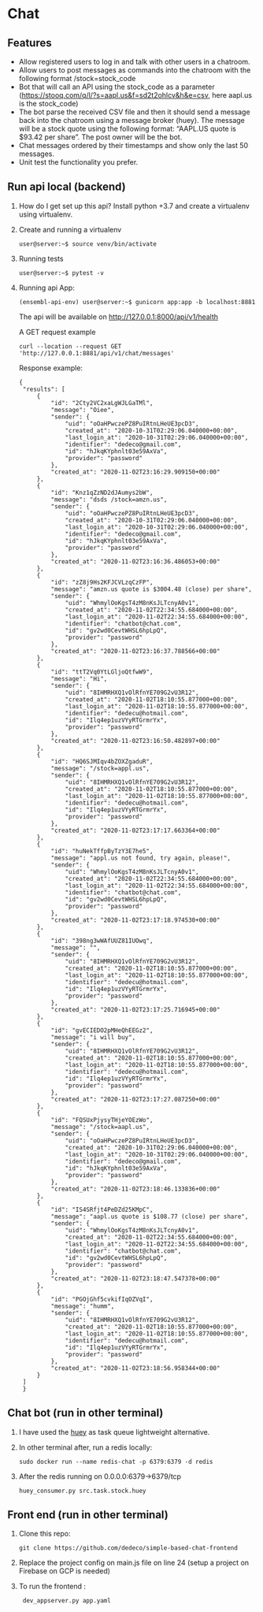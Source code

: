 # Chat

## Features
- Allow registered users to log in and talk with other users in a chatroom.
- Allow users to post messages as commands into the chatroom with the following format
/stock=stock_code
- Bot that will call an API using the stock_code as a parameter
(https://stooq.com/q/l/?s=aapl.us&f=sd2t2ohlcv&h&e=csv, here aapl.us is the
stock_code)
- The bot parse the received CSV file and then it should send a message back into
the chatroom using a message broker (huey). The message will be a stock quote
using the following format: “AAPL.US quote is $93.42 per share”. The post owner will be
the bot.
- Chat messages ordered by their timestamps and show only the last 50
messages.
- Unit test the functionality you prefer.

## Run api local (backend) 

1.  How do I get set up this api? Install python +3.7 and create a virtualenv using virtualenv.

2.  Create and running a virtualenv
    ```
    user@server:~$ source venv/bin/activate
    ```
3.  Running tests 
    ```
    user@server:~$ pytest -v
    ```
4. Running api App:
    ```
    (ensembl-api-env) user@server:~$ gunicorn app:app -b localhost:8881
    ```
    
    The api will be available on http://127.0.0.1:8000/api/v1/health
    
    A GET request example
    
    ``` 
    curl --location --request GET 'http://127.0.0.1:8881/api/v1/chat/messages'
    ```

    Response example:
    
   ```
   {
    "results": [
        {
            "id": "2Cty2VC2xaLgWJLGaTMl",
            "message": "Oiee",
            "sender": {
                "uid": "oOaHPwczePZ8PuIRtnLHeUE3pcD3",
                "created_at": "2020-10-31T02:29:06.040000+00:00",
                "last_login_at": "2020-10-31T02:29:06.040000+00:00",
                "identifier": "dedeco@gmail.com",
                "id": "hJkqKYphnlt03e59AxVa",
                "provider": "password"
            },
            "created_at": "2020-11-02T23:16:29.909150+00:00"
        },
        {
            "id": "Knz1qZzND2dJAumys2bW",
            "message": "dsds /stock=amzn.us",
            "sender": {
                "uid": "oOaHPwczePZ8PuIRtnLHeUE3pcD3",
                "created_at": "2020-10-31T02:29:06.040000+00:00",
                "last_login_at": "2020-10-31T02:29:06.040000+00:00",
                "identifier": "dedeco@gmail.com",
                "id": "hJkqKYphnlt03e59AxVa",
                "provider": "password"
            },
            "created_at": "2020-11-02T23:16:36.486053+00:00"
        },
        {
            "id": "zZ8j9Hs2KFJCVLzqCzFP",
            "message": "amzn.us quote is $3004.48 (close) per share",
            "sender": {
                "uid": "WhmylOoKgsT4zM8nKsJLTcnyA0v1",
                "created_at": "2020-11-02T22:34:55.684000+00:00",
                "last_login_at": "2020-11-02T22:34:55.684000+00:00",
                "identifier": "chatbot@chat.com",
                "id": "gv2wd0CevtWHSL6hpLpQ",
                "provider": "password"
            },
            "created_at": "2020-11-02T23:16:37.788566+00:00"
        },
        {
            "id": "ttT2Vq0YtLGljoQtfwW9",
            "message": "Hi",
            "sender": {
                "uid": "8IHMRHXQ1vOlRfnYE709G2vU3R12",
                "created_at": "2020-11-02T18:10:55.877000+00:00",
                "last_login_at": "2020-11-02T18:10:55.877000+00:00",
                "identifier": "dedecu@hotmail.com",
                "id": "Ilq4ep1uzVYyRTGrmrYx",
                "provider": "password"
            },
            "created_at": "2020-11-02T23:16:50.482897+00:00"
        },
        {
            "id": "HQ6SJMIqv4bZOXZgaduR",
            "message": "/stock=appl.us",
            "sender": {
                "uid": "8IHMRHXQ1vOlRfnYE709G2vU3R12",
                "created_at": "2020-11-02T18:10:55.877000+00:00",
                "last_login_at": "2020-11-02T18:10:55.877000+00:00",
                "identifier": "dedecu@hotmail.com",
                "id": "Ilq4ep1uzVYyRTGrmrYx",
                "provider": "password"
            },
            "created_at": "2020-11-02T23:17:17.663364+00:00"
        },
        {
            "id": "huNekTffpByTzY3E7he5",
            "message": "appl.us not found, try again, please!",
            "sender": {
                "uid": "WhmylOoKgsT4zM8nKsJLTcnyA0v1",
                "created_at": "2020-11-02T22:34:55.684000+00:00",
                "last_login_at": "2020-11-02T22:34:55.684000+00:00",
                "identifier": "chatbot@chat.com",
                "id": "gv2wd0CevtWHSL6hpLpQ",
                "provider": "password"
            },
            "created_at": "2020-11-02T23:17:18.974530+00:00"
        },
        {
            "id": "398ng3wWAfUUZ81IUOwq",
            "message": "",
            "sender": {
                "uid": "8IHMRHXQ1vOlRfnYE709G2vU3R12",
                "created_at": "2020-11-02T18:10:55.877000+00:00",
                "last_login_at": "2020-11-02T18:10:55.877000+00:00",
                "identifier": "dedecu@hotmail.com",
                "id": "Ilq4ep1uzVYyRTGrmrYx",
                "provider": "password"
            },
            "created_at": "2020-11-02T23:17:25.716945+00:00"
        },
        {
            "id": "gvECIEDO2pMHeQhEEGz2",
            "message": "i will buy",
            "sender": {
                "uid": "8IHMRHXQ1vOlRfnYE709G2vU3R12",
                "created_at": "2020-11-02T18:10:55.877000+00:00",
                "last_login_at": "2020-11-02T18:10:55.877000+00:00",
                "identifier": "dedecu@hotmail.com",
                "id": "Ilq4ep1uzVYyRTGrmrYx",
                "provider": "password"
            },
            "created_at": "2020-11-02T23:17:27.087250+00:00"
        },
        {
            "id": "FQSUxPjysyTHjeYOEzWo",
            "message": "/stock=aapl.us",
            "sender": {
                "uid": "oOaHPwczePZ8PuIRtnLHeUE3pcD3",
                "created_at": "2020-10-31T02:29:06.040000+00:00",
                "last_login_at": "2020-10-31T02:29:06.040000+00:00",
                "identifier": "dedeco@gmail.com",
                "id": "hJkqKYphnlt03e59AxVa",
                "provider": "password"
            },
            "created_at": "2020-11-02T23:18:46.133836+00:00"
        },
        {
            "id": "IS4SRfjt4PeDZd25KMpC",
            "message": "aapl.us quote is $108.77 (close) per share",
            "sender": {
                "uid": "WhmylOoKgsT4zM8nKsJLTcnyA0v1",
                "created_at": "2020-11-02T22:34:55.684000+00:00",
                "last_login_at": "2020-11-02T22:34:55.684000+00:00",
                "identifier": "chatbot@chat.com",
                "id": "gv2wd0CevtWHSL6hpLpQ",
                "provider": "password"
            },
            "created_at": "2020-11-02T23:18:47.547378+00:00"
        },
        {
            "id": "PGOjGhf5cvkifIqOZVqI",
            "message": "humm",
            "sender": {
                "uid": "8IHMRHXQ1vOlRfnYE709G2vU3R12",
                "created_at": "2020-11-02T18:10:55.877000+00:00",
                "last_login_at": "2020-11-02T18:10:55.877000+00:00",
                "identifier": "dedecu@hotmail.com",
                "id": "Ilq4ep1uzVYyRTGrmrYx",
                "provider": "password"
            },
            "created_at": "2020-11-02T23:18:56.958344+00:00"
        }
    ]
    }
   ```

## Chat bot (run in other terminal) 

 1. I have used the [huey](https://huey.readthedocs.io/en/latest/) as task queue lightweight alternative. 
 
 2. In other terminal after, run a redis locally:
 
     ``` 
    sudo docker run --name redis-chat -p 6379:6379 -d redis
    ```
3.  After the redis running on 0.0.0.0:6379->6379/tcp

    ``` 
    huey_consumer.py src.task.stock.huey
    ``` 
## Front end (run in other terminal)

 1. Clone this repo:
 
    ``` 
    git clone https://github.com/dedeco/simple-based-chat-frontend
    ```
       
 2. Replace the project config on main.js file on line 24  (setup a project on Firebase on GCP is needed)
       
 3. To run the frontend : 

    ``` 
     dev_appserver.py app.yaml
    ```  

  
